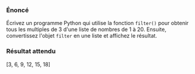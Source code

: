### Énoncé

Écrivez un programme Python qui utilise la fonction ```filter()``` pour obtenir tous les multiples de 3 d'une liste de nombres de 1 à 20. Ensuite, convertissez l'objet ```filter``` en une liste et affichez le résultat.

### Résultat attendu 

[3, 6, 9, 12, 15, 18]
